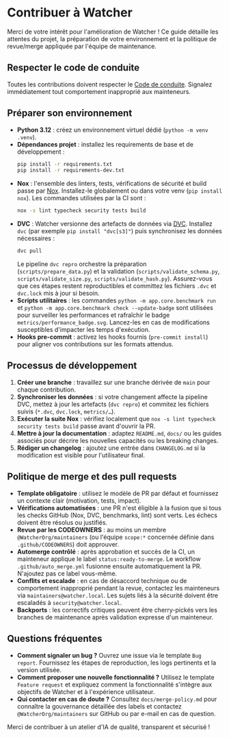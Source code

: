 # Contribuer à Watcher

Merci de votre intérêt pour l'amélioration de Watcher ! Ce guide détaille les attentes du projet, la préparation de votre
environnement et la politique de revue/merge appliquée par l'équipe de maintenance.

## Respecter le code de conduite

Toutes les contributions doivent respecter le [Code de conduite](CODE_OF_CONDUCT.md). Signalez immédiatement tout comportement
inapproprié aux mainteneurs.

## Préparer son environnement

- **Python 3.12** : créez un environnement virtuel dédié (`python -m venv .venv`).
- **Dépendances projet** : installez les requirements de base et de développement :
  ```bash
  pip install -r requirements.txt
  pip install -r requirements-dev.txt
  ```
- **Nox** : l'ensemble des linters, tests, vérifications de sécurité et build passe par [Nox](https://nox.thea.codes/). Installez-le
  globalement ou dans votre venv (`pip install nox`). Les commandes utilisées par la CI sont :
  ```bash
  nox -s lint typecheck security tests build
  ```
- **DVC** : Watcher versionne des artefacts de données via [DVC](https://dvc.org/). Installez `dvc` (par exemple `pip install "dvc[s3]"`)
  puis synchronisez les données nécessaires :
  ```bash
  dvc pull
  ```
  Le pipeline `dvc repro` orchestre la préparation (`scripts/prepare_data.py`) et la validation (`scripts/validate_schema.py`,
  `scripts/validate_size.py`, `scripts/validate_hash.py`). Assurez-vous que ces étapes restent reproductibles et committez les
  fichiers `.dvc` et `dvc.lock` mis à jour si besoin.
- **Scripts utilitaires** : les commandes `python -m app.core.benchmark run` et `python -m app.core.benchmark check --update-badge`
  sont utilisées pour surveiller les performances et rafraîchir le badge `metrics/performance_badge.svg`. Lancez-les en cas de
  modifications susceptibles d'impacter les temps d'exécution.
- **Hooks pre-commit** : activez les hooks fournis (`pre-commit install`) pour aligner vos contributions sur les formats attendus.

## Processus de développement

1. **Créer une branche** : travaillez sur une branche dérivée de `main` pour chaque contribution.
2. **Synchroniser les données** : si votre changement affecte la pipeline DVC, mettez à jour les artefacts (`dvc repro`) et commitez
   les fichiers suivis (`*.dvc`, `dvc.lock`, `metrics/…`).
3. **Exécuter la suite Nox** : vérifiez localement que `nox -s lint typecheck security tests build` passe avant d'ouvrir la PR.
4. **Mettre à jour la documentation** : adaptez `README.md`, `docs/` ou les guides associés pour décrire les nouvelles capacités ou
   les breaking changes.
5. **Rédiger un changelog** : ajoutez une entrée dans `CHANGELOG.md` si la modification est visible pour l'utilisateur final.

## Politique de merge et des pull requests

- **Template obligatoire** : utilisez le modèle de PR par défaut et fournissez un contexte clair (motivation, tests, impact).
- **Vérifications automatisées** : une PR n'est éligible à la fusion que si tous les checks GitHub (Nox, DVC, benchmarks, lint)
  sont verts. Les échecs doivent être résolus ou justifiés.
- **Revue par les CODEOWNERS** : au moins un membre `@WatcherOrg/maintainers` (ou l'équipe `scope:*` concernée définie dans
  `.github/CODEOWNERS`) doit approuver.
- **Automerge contrôlé** : après approbation et succès de la CI, un mainteneur applique le label `status:ready-to-merge`. Le workflow
  `.github/auto_merge.yml` fusionne ensuite automatiquement la PR. N'ajoutez pas ce label vous-même.
- **Conflits et escalade** : en cas de désaccord technique ou de comportement inapproprié pendant la revue, contactez les
  mainteneurs via `maintainers@watcher.local`. Les sujets liés à la sécurité doivent être escaladés à `security@watcher.local`.
- **Backports** : les correctifs critiques peuvent être cherry-pickés vers les branches de maintenance après validation expresse d'un
  mainteneur.

## Questions fréquentes

- **Comment signaler un bug ?** Ouvrez une issue via le template `Bug report`. Fournissez les étapes de reproduction, les logs
  pertinents et la version utilisée.
- **Comment proposer une nouvelle fonctionnalité ?** Utilisez le template `Feature request` et expliquez comment la fonctionnalité
  s'intègre aux objectifs de Watcher et à l'expérience utilisateur.
- **Qui contacter en cas de doute ?** Consultez `docs/merge-policy.md` pour connaître la gouvernance détaillée des labels et
  contactez `@WatcherOrg/maintainers` sur GitHub ou par e-mail en cas de question.

Merci de contribuer à un atelier d'IA de qualité, transparent et sécurisé !
